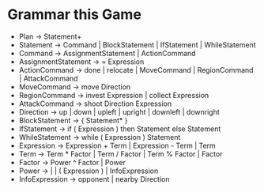 # Grammar this Game
- Plan → Statement+
- Statement → Command | BlockStatement | IfStatement | WhileStatement
- Command → AssignmentStatement | ActionCommand
- AssignmentStatement → <identifier> = Expression
- ActionCommand → done | relocate | MoveCommand | RegionCommand | AttackCommand
- MoveCommand → move Direction
- RegionCommand → invest Expression | collect Expression
- AttackCommand → shoot Direction Expression
- Direction → up | down | upleft | upright | downleft | downright
- BlockStatement → { Statement* }
- IfStatement → if ( Expression ) then Statement else Statement
- WhileStatement → while ( Expression ) Statement
- Expression → Expression + Term | Expression - Term | Term
- Term → Term * Factor | Term / Factor | Term % Factor | Factor
- Factor → Power ^ Factor | Power
- Power → <number> | <identifier> | ( Expression ) | InfoExpression
- InfoExpression → opponent | nearby Direction
